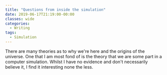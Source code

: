 ```yaml
---
title: "Questions from inside the simulation"
date: 2019-06-17T21:19:00-00:00
classes: wide
categories:
  - Writing
tags:
  - Simulation
---
```


There are many theories as to why we're here and the origins of the universe.
One that I am most fond of is the theory that we are some part in a computer simulation. Whilst I have no evidence and don't necessarily believe it, I find it interesting none the less.
